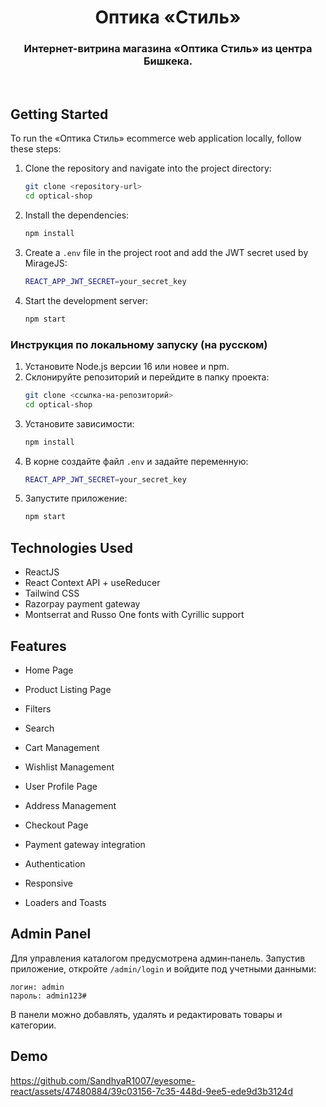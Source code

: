 # <h1 align="center"> Оптика «Стиль» </h1>
<h3 align="center">Интернет-витрина магазина «Оптика Стиль» из центра Бишкека.</h3>
<br/>

## Getting Started

To run the «Оптика Стиль» ecommerce web application locally, follow these steps:

1. Clone the repository and navigate into the project directory:
   ```bash
   git clone <repository-url>
   cd optical-shop
   ```
2. Install the dependencies:
   ```bash
   npm install
   ```
3. Create a `.env` file in the project root and add the JWT secret used by MirageJS:
   ```bash
   REACT_APP_JWT_SECRET=your_secret_key
   ```
4. Start the development server:
   ```bash
   npm start
   ```

### Инструкция по локальному запуску (на русском)

1. Установите Node.js версии 16 или новее и npm.
2. Склонируйте репозиторий и перейдите в папку проекта:
   ```bash
   git clone <ссылка-на-репозиторий>
   cd optical-shop
   ```
3. Установите зависимости:
   ```bash
   npm install
   ```
4. В корне создайте файл `.env` и задайте переменную:
   ```bash
   REACT_APP_JWT_SECRET=your_secret_key
   ```
5. Запустите приложение:
   ```bash
   npm start
   ```

## Technologies Used

- ReactJS
- React Context API + useReducer
- Tailwind CSS
- Razorpay payment gateway
- Montserrat and Russo One fonts with Cyrillic support

## Features

- Home Page

- Product Listing Page

- Filters
- Search

- Cart Management

- Wishlist Management

- User Profile Page
- Address Management

- Checkout Page
- Payment gateway integration

- Authentication

- Responsive

- Loaders and Toasts

## Admin Panel

Для управления каталогом предусмотрена админ‑панель. 
Запустив приложение, откройте `/admin/login` и войдите под учетными данными:

```
логин: admin
пароль: admin123#
```

В панели можно добавлять, удалять и редактировать товары и категории.

## Demo


https://github.com/SandhyaR1007/eyesome-react/assets/47480884/39c03156-7c35-448d-9ee5-ede9d3b3124d

